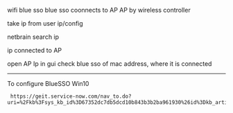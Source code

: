 wifi blue sso
blue sso coonnects to AP
AP by wireless controller

take ip from user ip/config

netbrain search ip

ip connected to AP

open AP Ip in gui
check blue sso of mac address, where it is connected

---
To configure BlueSSO Win10
```
 https://geit.service-now.com/nav_to.do?uri=%2Fkb%3Fsys_kb_id%3D67352dc7db5dcd10b843b3b2ba961930%26id%3Dkb_article_view%26sysparm_rank%3D3%26sysparm_tsqueryId%3D7e768cd41b8f8150c713dc2ddc4bcb6a
```
